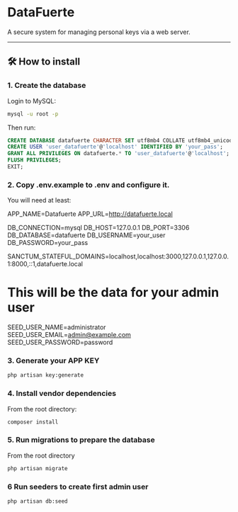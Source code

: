 # DataFuerte

A secure system for managing personal keys via a web server.

---

## 🛠 How to install

### 1. Create the database

Login to MySQL:

```bash
mysql -u root -p
```
Then run:

```sql
CREATE DATABASE datafuerte CHARACTER SET utf8mb4 COLLATE utf8mb4_unicode_ci;
CREATE USER 'user_datafuerte'@'localhost' IDENTIFIED BY 'your_pass';
GRANT ALL PRIVILEGES ON datafuerte.* TO 'user_datafuerte'@'localhost';
FLUSH PRIVILEGES;
EXIT;
```


### 2. Copy .env.example to .env and configure it.

You will need at least:

APP_NAME=Datafuerte
APP_URL=http://datafuerte.local

DB_CONNECTION=mysql
DB_HOST=127.0.0.1
DB_PORT=3306
DB_DATABASE=datafuerte
DB_USERNAME=your_user
DB_PASSWORD=your_pass

SANCTUM_STATEFUL_DOMAINS=localhost,localhost:3000,127.0.0.1,127.0.0.1:8000,::1,datafuerte.local

# This will be the data for your admin user
SEED_USER_NAME=administrator
SEED_USER_EMAIL=admin@example.com
SEED_USER_PASSWORD=password



### 3. Generate your APP KEY

```bash
php artisan key:generate
```


### 4. Install vendor dependencies

From the root directory:

```bash
composer install
```


### 5. Run migrations to prepare the database

From the root directory 

```bash
php artisan migrate
```

### 6 Run seeders to create first admin user

```bash
php artisan db:seed
```
